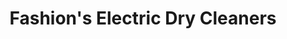 ---
title: "Fashion's Electric Dry Cleaners"
url: /hyderabad/fashions-electric-dry-cleaners/
shop: Wäscherei
---